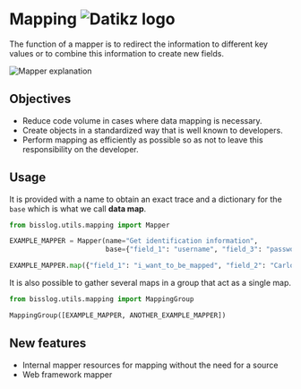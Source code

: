 # Mapping ![Datikz logo](../docs/brand/datikz-logo-sm-primary-48px.png)

The function of a mapper is to redirect the information to different key values or to combine this
information to create new fields.

![Mapper explanation](../docs/mapping/mapper-exp1.png)

## Objectives

- Reduce code volume in cases where data mapping is necessary.
- Create objects in a standardized way that is well known to developers.
- Perform mapping as efficiently as possible so as not to leave this responsibility on the
  developer.

## Usage

It is provided with a name to obtain an exact trace and a dictionary for the `base` which is what we
call **data map**.

~~~python
from bisslog.utils.mapping import Mapper

EXAMPLE_MAPPER = Mapper(name="Get identification information",
                        base={"field_1": "username", "field_3": "password"})

EXAMPLE_MAPPER.map({"field_1": "i_want_to_be_mapped", "field_2": "Carlos", "field_3": "123:3"})
~~~

It is also possible to gather several maps in a group that act as a single map.

~~~python
from bisslog.utils.mapping import MappingGroup

MappingGroup([EXAMPLE_MAPPER, ANOTHER_EXAMPLE_MAPPER])
~~~

## New features

- Internal mapper resources for mapping without the need for a source
- Web framework mapper